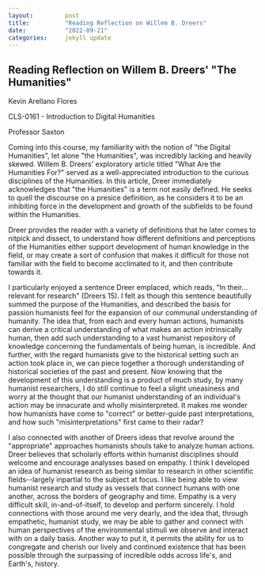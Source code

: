 ```yaml
---
layout:         post
title:          "Reading Reflection on Willem B. Dreers"
date:           "2022-09-21"
categories:     jekyll update
---
```


## Reading Reflection on Willem B. Dreers' "The Humanities"
Kevin Arellano Flores

CLS-0161 - Introduction to Digital Humanities

Professor Saxton

Coming into this course, my familiarity with the notion of "the Digital Humanities", let alone "the Humanities", was incredibly lacking and heavily skewed. Willem B. Dreers' exploratory article titled "What Are the Humanities For?" served as a well-appreciated introduction to the curious disciplines of the Humanities. In this article, Dreer immediately acknowledges that "the Humanities" is a term not easily defined. He seeks to quell the discourse on a presice definition, as he considers it to be an inhibiting force in the development and growth of the subfields to be found within the Humanities.

Dreer provides the reader with a variety of definitions that he later comes to nitpick and dissect, to understand how different definitions and perceptions of the Humanities either support development of human knowledge in the field, or may create a sort of confusion that makes it difficult for those not familiar with the field to become acclimated to it, and then contribute towards it.

I particularly enjoyed a sentence Dreer emplaced, which reads, "In their... relevant for research" (Dreers 15). I felt as though this sentence beautifully summed the purpose of the Humanities, and described the basis for passion humanists feel for the expansion of our communal understanding of humanity. The idea that, from each and every human actions, humanists can derive a critical understanding of what makes an action intrinsically human, then add such understanding to a vast humanist repository of knowledge concerning the fundamentals of being human, is incredible. And further, with the regard humanists give to the historical setting such an action took place in, we can piece together a thorough understanding of historical societies of the past and present. Now knowing that the development of this understanding is a product of much study, by many humanist researchers, I do still continue to feel a slight uneasiness and worry at the thought that our humanist understanding of an individual's action may be innacurate and wholly misinterpreted. It makes me wonder how humanists have come to "correct" or better-guide past interpretations, and how such "misinterpretations" first came to their radar?

I also connected with another of Dreers ideas that revolve around the "appropriate" approaches humanists shouls take to analyze human actions. Dreer believes that scholarly efforts within humanist disciplines should welcome and encourage analysses based on empathy. I think I developed an idea of humanist research as being similar to research in other scientific fields--largely inpartial to the subject at focus. I like being able to view humanist research and study as vessels that connect humans with one another, across the borders of geography and time. Empathy is a very difficult skill, in-and-of-itself, to develop and perform sincerely. I hold connections with those around me very dearly, and the idea that, through empathetic, humanist study, we may be able to gather and connect with human perspectives of the environmental stimuli we observe and interact with on a daily basis. Another way to put it, it permits the ability for us to congregate and cherish our lively and continued existence that has been possible through the surpassing of incredible odds across life's, and Earth's, history.

